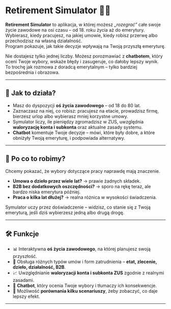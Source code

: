 # Retirement Simulator 🧮💬  

**Retirement Simulator** to aplikacja, w której możesz *„rozegrać”* całe swoje życie zawodowe na osi czasu – od 18. roku życia aż do emerytury.  
Wybierasz, kiedy pracujesz, na jakiej umowie, kiedy robisz przerwę albo przechodzisz na własną działalność.  
Program pokazuje, jak takie decyzje wpływają na Twoją przyszłą emeryturę.  

Nie dostajesz tylko jednej liczby. Możesz porozmawiać z **chatbotem**, który oceni Twoje wybory, wskaże błędy i zasugeruje, co dałoby lepszy wynik.  
To trochę jak rozmowa z doradcą emerytalnym – tylko bardziej bezpośrednia i obrazowa.  

---

## 🚀 Jak to działa?  

- Masz do dyspozycji **oś życia zawodowego** – od 18 do 80 lat.  
- Zaznaczasz na niej, co robisz: pracujesz na etacie, prowadzisz firmę, bierzesz urlop albo wybierasz mniej korzystne umowy.  
- Symulator liczy, ile pieniędzy zgromadzisz w ZUS, uwzględnia **waloryzację konta i subkonta** oraz aktualne zasady systemu.  
- **Chatbot** komentuje Twoje decyzje – mówi, które były dobre, a które obniżyły Twoją emeryturę, i podpowiada alternatywy.  

---

## 🎯 Po co to robimy?  

Chcemy pokazać, że wybory dotyczące pracy naprawdę mają znaczenie.  

- **Umowa o dzieło przez wiele lat?** → prawie żadnych składek.  
- **B2B bez dodatkowych oszczędności?** → sporo na rękę teraz, ale bardzo niska emerytura później.  
- **Praca o kilka lat dłużej?** → realna różnica w wysokości świadczenia.  

Symulator uczy przez doświadczenie – widzisz, co stanie się z Twoją emeryturą, jeśli dziś wybierzesz jedną albo drugą drogę.  

---

## 🛠️ Funkcje  

- 📊 Interaktywna **oś życia zawodowego**, na której planujesz swoją przyszłość.  
- 💼 Obsługa różnych typów umów i form zatrudnienia – **etat, zlecenie, dzieło, działalność, B2B**.  
- 📈 Uwzględnianie **waloryzacji konta i subkonta ZUS** zgodnie z realnymi zasadami.  
- 🤖 **Chatbot**, który ocenia Twoje wybory i tłumaczy ich konsekwencje.  
- 🔄 Możliwość **porównania kilku scenariuszy**, żeby zobaczyć, co daje lepszy efekt.  

---

